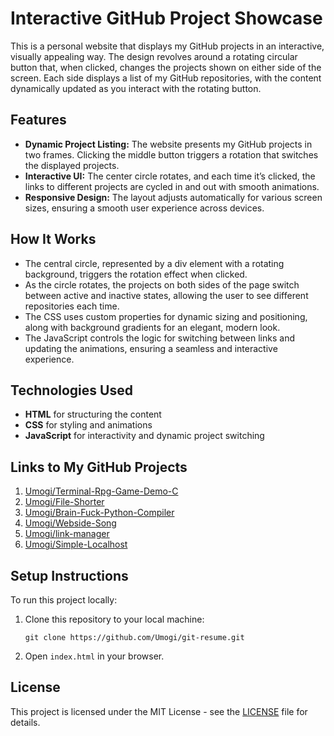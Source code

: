 # Interactive GitHub Project Showcase

This is a personal website that displays my GitHub projects in an interactive, visually appealing way. The design revolves around a rotating circular button that, when clicked, changes the projects shown on either side of the screen. Each side displays a list of my GitHub repositories, with the content dynamically updated as you interact with the rotating button.

## Features

- **Dynamic Project Listing:** The website presents my GitHub projects in two frames. Clicking the middle button triggers a rotation that switches the displayed projects.
- **Interactive UI:** The center circle rotates, and each time it’s clicked, the links to different projects are cycled in and out with smooth animations.
- **Responsive Design:** The layout adjusts automatically for various screen sizes, ensuring a smooth user experience across devices.

## How It Works

- The central circle, represented by a div element with a rotating background, triggers the rotation effect when clicked.
- As the circle rotates, the projects on both sides of the page switch between active and inactive states, allowing the user to see different repositories each time.
- The CSS uses custom properties for dynamic sizing and positioning, along with background gradients for an elegant, modern look.
- The JavaScript controls the logic for switching between links and updating the animations, ensuring a seamless and interactive experience.

## Technologies Used

- **HTML** for structuring the content
- **CSS** for styling and animations
- **JavaScript** for interactivity and dynamic project switching

## Links to My GitHub Projects

1. [Umogi/Terminal-Rpg-Game-Demo-C](https://github.com/Umogi/Terminal-Rpg-Game-Demo-C)
2. [Umogi/File-Shorter](https://github.com/Umogi/File-Shorter)
3. [Umogi/Brain-Fuck-Python-Compiler](https://github.com/Umogi/Brain-Fuck-Python-Compiler)
4. [Umogi/Webside-Song](https://github.com/Umogi/Webside-Song)
5. [Umogi/link-manager](https://github.com/Umogi/link-manager)
6. [Umogi/Simple-Localhost](https://github.com/Umogi/Simple-Localhost)

## Setup Instructions

To run this project locally:

1. Clone this repository to your local machine:
   ```
   git clone https://github.com/Umogi/git-resume.git
   ```
2. Open `index.html` in your browser.

## License
This project is licensed under the MIT License - see the [LICENSE](LICENSE) file for details.
